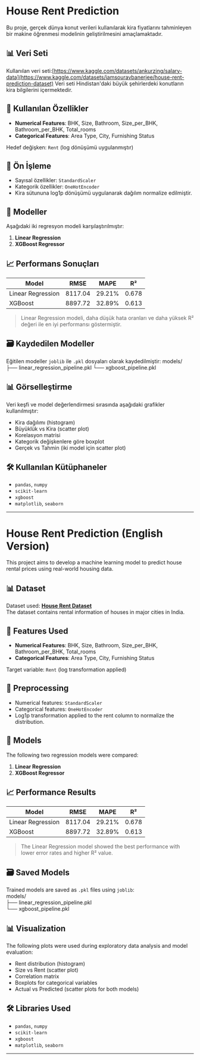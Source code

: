 # House Rent Prediction

Bu proje, gerçek dünya konut verileri kullanılarak kira fiyatlarını tahminleyen bir makine öğrenmesi modelinin geliştirilmesini amaçlamaktadır.

## 📊 Veri Seti

Kullanılan veri seti:[https://www.kaggle.com/datasets/ankurzing/salary-data](https://www.kaggle.com/datasets/iamsouravbanerjee/house-rent-prediction-dataset)
Veri seti Hindistan'daki büyük şehirlerdeki konutların kira bilgilerini içermektedir.

## 🔧 Kullanılan Özellikler

- **Numerical Features**: BHK, Size, Bathroom, Size_per_BHK, Bathroom_per_BHK, Total_rooms  
- **Categorical Features**: Area Type, City, Furnishing Status  

Hedef değişken: `Rent` (log dönüşümü uygulanmıştır)

## 🧹 Ön İşleme

- Sayısal özellikler: `StandardScaler`
- Kategorik özellikler: `OneHotEncoder`
- Kira sütununa log1p dönüşümü uygulanarak dağılım normalize edilmiştir.

## 🧠 Modeller

Aşağıdaki iki regresyon modeli karşılaştırılmıştır:

1. **Linear Regression**
2. **XGBoost Regressor**

## 📈 Performans Sonuçları

| Model              | RMSE     | MAPE     | R²     |
|--------------------|----------|----------|--------|
| Linear Regression  | 8117.04  | 29.21%   | 0.678  |
| XGBoost            | 8897.72  | 32.89%   | 0.613  |

> Linear Regression modeli, daha düşük hata oranları ve daha yüksek R² değeri ile en iyi performansı göstermiştir.

## 🗃️ Kaydedilen Modeller

Eğitilen modeller `joblib` ile `.pkl` dosyaları olarak kaydedilmiştir:
models/
├── linear_regression_pipeline.pkl
└── xgboost_pipeline.pkl


## 📊 Görselleştirme

Veri keşfi ve model değerlendirmesi sırasında aşağıdaki grafikler kullanılmıştır:

- Kira dağılımı (histogram)
- Büyüklük vs Kira (scatter plot)
- Korelasyon matrisi
- Kategorik değişkenlere göre boxplot
- Gerçek vs Tahmin (iki model için scatter plot)

## 🛠️ Kullanılan Kütüphaneler

- `pandas`, `numpy`
- `scikit-learn`
- `xgboost`
- `matplotlib`, `seaborn`

---

# House Rent Prediction (English Version)

This project aims to develop a machine learning model to predict house rental prices using real-world housing data.

## 📊 Dataset

Dataset used: **[House Rent Dataset](https://www.kaggle.com/datasets/ankurzing/salary-data)**  
The dataset contains rental information of houses in major cities in India.

## 🔧 Features Used

* **Numerical Features**: BHK, Size, Bathroom, Size_per_BHK, Bathroom_per_BHK, Total_rooms  
* **Categorical Features**: Area Type, City, Furnishing Status  

Target variable: `Rent` (log transformation applied)

## 🧹 Preprocessing

* Numerical features: `StandardScaler`  
* Categorical features: `OneHotEncoder`  
* Log1p transformation applied to the rent column to normalize the distribution.

## 🧠 Models

The following two regression models were compared:

1. **Linear Regression**  
2. **XGBoost Regressor**

## 📈 Performance Results

| Model             | RMSE    | MAPE   | R²    |
| ----------------- | ------- | ------ | ----- |
| Linear Regression | 8117.04 | 29.21% | 0.678 |
| XGBoost           | 8897.72 | 32.89% | 0.613 |

> The Linear Regression model showed the best performance with lower error rates and higher R² value.

## 🗃️ Saved Models

Trained models are saved as `.pkl` files using `joblib`:  
models/  
├── linear_regression_pipeline.pkl  
└── xgboost_pipeline.pkl

## 📊 Visualization

The following plots were used during exploratory data analysis and model evaluation:

* Rent distribution (histogram)  
* Size vs Rent (scatter plot)  
* Correlation matrix  
* Boxplots for categorical variables  
* Actual vs Predicted (scatter plots for both models)

## 🛠️ Libraries Used

* `pandas`, `numpy`  
* `scikit-learn`  
* `xgboost`  
* `matplotlib`, `seaborn`

---



